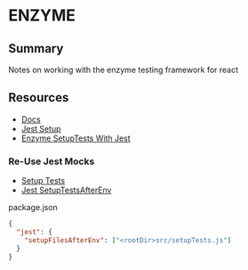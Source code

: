 # ENZYME

## Summary

Notes on working with the enzyme testing framework for react

## Resources

- [Docs](https://enzymejs.github.io/enzyme/)
- [Jest Setup](https://enzymejs.github.io/enzyme/docs/guides/jest.html)
- [Enzyme SetupTests With Jest](https://github.com/enzymejs/enzyme/blob/master/docs/guides/jest.md)

### Re-Use Jest Mocks

- [Setup Tests](https://medium.com/@side_swail/setting-up-enzyme-with-jest-8b3b2ab207dc)
- [Jest SetupTestsAfterEnv](https://jestjs.io/docs/en/configuration#setupfilesafterenv-array)

package.json

```json
{
  "jest": {
    "setupFilesAfterEnv": ["<rootDir>src/setupTests.js"]
  }
}
```
